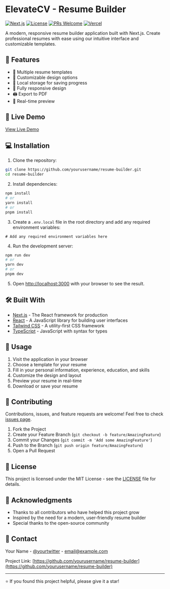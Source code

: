 # ElevateCV - Resume Builder

[![Next.js](https://img.shields.io/badge/Next.js-13.0+-black?&logo=next.js)](https://nextjs.org/)
[![License](https://img.shields.io/badge/License-MIT-blue.svg)](LICENSE)
[![PRs Welcome](https://img.shields.io/badge/PRs-welcome-brightgreen.svg)](http://makeapullrequest.com)
[![Vercel](https://img.shields.io/badge/Vercel-Deployed-black?&logo=vercel)](https://vercel.com)

A modern, responsive resume builder application built with Next.js. Create professional resumes with ease using our intuitive interface and customizable templates.

## 🌟 Features

- 📝 Multiple resume templates
- 🎨 Customizable design options
- 💾 Local storage for saving progress
- 📱 Fully responsive design
- 🖨️ Export to PDF
- 🔄 Real-time preview

## 🚀 Live Demo

[View Live Demo](https://your-live-url-here.vercel.app)

## 💻 Installation

1. Clone the repository:
```bash
git clone https://github.com/yourusername/resume-builder.git
cd resume-builder
```

2. Install dependencies:
```bash
npm install
# or
yarn install
# or
pnpm install
```

3. Create a `.env.local` file in the root directory and add any required environment variables:
```env
# Add any required environment variables here
```

4. Run the development server:
```bash
npm run dev
# or
yarn dev
# or
pnpm dev
```

5. Open [http://localhost:3000](http://localhost:3000) with your browser to see the result.

## 🛠️ Built With

- [Next.js](https://nextjs.org/) - The React framework for production
- [React](https://reactjs.org/) - A JavaScript library for building user interfaces
- [Tailwind CSS](https://tailwindcss.com/) - A utility-first CSS framework
- [TypeScript](https://www.typescriptlang.org/) - JavaScript with syntax for types

## 📖 Usage

1. Visit the application in your browser
2. Choose a template for your resume
3. Fill in your personal information, experience, education, and skills
4. Customize the design and layout
5. Preview your resume in real-time
6. Download or save your resume

## 🤝 Contributing

Contributions, issues, and feature requests are welcome! Feel free to check [issues page](https://github.com/yourusername/resume-builder/issues).

1. Fork the Project
2. Create your Feature Branch (`git checkout -b feature/AmazingFeature`)
3. Commit your Changes (`git commit -m 'Add some AmazingFeature'`)
4. Push to the Branch (`git push origin feature/AmazingFeature`)
5. Open a Pull Request

## 📝 License

This project is licensed under the MIT License - see the [LICENSE](LICENSE) file for details.

## 👏 Acknowledgments

- Thanks to all contributors who have helped this project grow
- Inspired by the need for a modern, user-friendly resume builder
- Special thanks to the open-source community

## 📧 Contact

Your Name - [@yourtwitter](https://twitter.com/yourtwitter) - email@example.com

Project Link: [https://github.com/yourusername/resume-builder](https://github.com/yourusername/resume-builder)

---

⭐️ If you found this project helpful, please give it a star!
